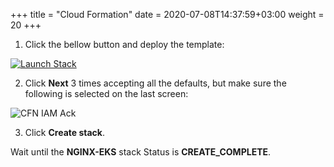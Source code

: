 +++
title = "Cloud Formation"
date = 2020-07-08T14:37:59+03:00
weight = 20
+++

1. Click the bellow button and deploy the template:

[![Launch Stack](/images/cfls.svg)](https://console.aws.amazon.com/cloudformation/home?region=eu-central-1#/stacks/new?stackName=NGINX-EKS&templateURL=https://artl-cfn-templates.s3.eu-central-1.amazonaws.com/nginx.yaml)

  
2. Click **Next** 3 times accepting all the defaults, but make sure the following is selected on the last screen:


![CFN IAM Ack](/images/iam-ack.png)


3. Click **Create stack**.

Wait until the **NGINX-EKS** stack Status is **CREATE_COMPLETE**.
